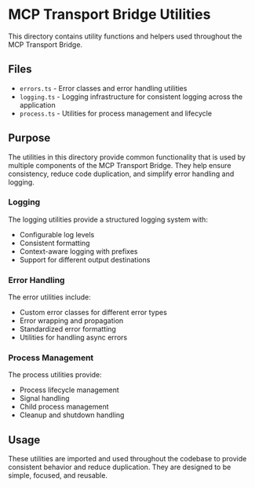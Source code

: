 # MCP Transport Bridge Utilities

This directory contains utility functions and helpers used throughout the MCP Transport Bridge.

## Files

- `errors.ts` - Error classes and error handling utilities
- `logging.ts` - Logging infrastructure for consistent logging across the application
- `process.ts` - Utilities for process management and lifecycle

## Purpose

The utilities in this directory provide common functionality that is used by multiple components of the MCP Transport Bridge. They help ensure consistency, reduce code duplication, and simplify error handling and logging.

### Logging

The logging utilities provide a structured logging system with:

- Configurable log levels
- Consistent formatting
- Context-aware logging with prefixes
- Support for different output destinations

### Error Handling

The error utilities include:

- Custom error classes for different error types
- Error wrapping and propagation
- Standardized error formatting
- Utilities for handling async errors

### Process Management

The process utilities provide:

- Process lifecycle management
- Signal handling
- Child process management
- Cleanup and shutdown handling

## Usage

These utilities are imported and used throughout the codebase to provide consistent behavior and reduce duplication. They are designed to be simple, focused, and reusable.
